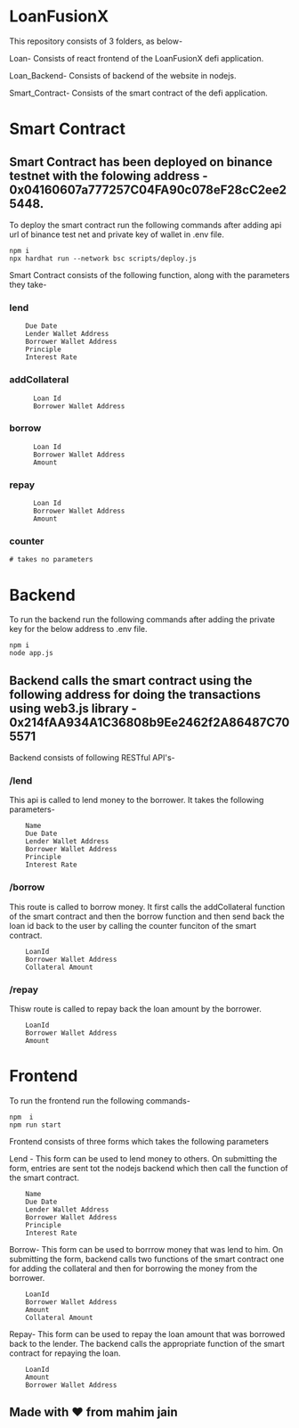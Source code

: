 # LoanFusionX

This repository consists of 3 folders, as below-

Loan- Consists of react frontend of the LoanFusionX defi application.

Loan_Backend- Consists of backend of the website in nodejs.

Smart_Contract- Consists of the smart contract of the defi application.

# Smart Contract

## Smart Contract has been deployed on binance testnet with the folowing address - 0x04160607a777257C04FA90c078eF28cC2ee25448.

To deploy the smart contract run the following commands after adding api url of binance test net and private key of wallet in .env file.

```
npm i
npx hardhat run --network bsc scripts/deploy.js
```

Smart Contract consists of the following function, along with the parameters they take-

### lend
```
    Due Date
    Lender Wallet Address
    Borrower Wallet Address
    Principle
    Interest Rate
```

### addCollateral

```
      Loan Id
      Borrower Wallet Address
```

### borrow

```
      Loan Id
      Borrower Wallet Address
      Amount
```

### repay

```
      Loan Id
      Borrower Wallet Address
      Amount
```

### counter

```
# takes no parameters
```


# Backend

To run the backend run the following commands after adding the private key for the below address to .env file.

```
npm i
node app.js
```

## Backend calls the smart contract using the following address for doing the transactions using web3.js library - 0x214fAA934A1C36808b9Ee2462f2A86487C705571

Backend consists of following RESTful API's-

### /lend
This api is called to lend money to the borrower. It takes the following parameters-

```
    Name
    Due Date
    Lender Wallet Address
    Borrower Wallet Address
    Principle
    Interest Rate
```

### /borrow

This route is called to borrow money. It first calls the addCollateral function of the smart contract and then the borrow function and then send back the loan id back to the user by calling the counter funciton of the smart contract.

```
    LoanId
    Borrower Wallet Address
    Collateral Amount
```

### /repay

Thisw route is called to repay back the loan amount by the borrower.

```
    LoanId
    Borrower Wallet Address
    Amount
```


# Frontend

To run the frontend run the following commands-

```
npm  i
npm run start
```

Frontend consists of three forms which takes the following parameters

Lend - This form can be used to lend money to others. On submitting the form, entries are sent tot the nodejs backend which then call the function of the smart contract.

```
    Name
    Due Date
    Lender Wallet Address
    Borrower Wallet Address
    Principle
    Interest Rate
```

Borrow- This form can be used to borrrow money that was lend to him. On submitting the form, backend calls two functions of the smart contract one for adding the collateral and then for borrowing the money from the borrower.

```
    LoanId
    Borrower Wallet Address
    Amount
    Collateral Amount
```

Repay- This form can be used to repay the loan amount that was borrowed back to the lender. The backend calls the appropriate function of the smart contract for repaying the loan.

```
    LoanId
    Amount
    Borrower Wallet Address    
```

## Made with ❤️ from mahim jain

